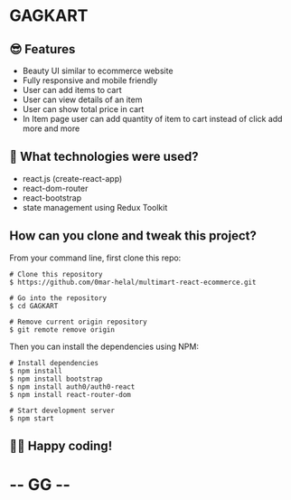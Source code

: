 # GAGKART

## 😎 Features

- Beauty UI similar to ecommerce website
- Fully responsive and mobile friendly
- User can add items to cart
- User can view details of an item
- User can show total price in cart
- In Item page user can add quantity of item to cart instead of click add more and more 

## 🚀 What technologies were used?

- react.js (create-react-app)
- react-dom-router
- react-bootstrap
- state management using Redux Toolkit

## How can you clone and tweak this project?

From your command line, first clone this repo:

```
# Clone this repository
$ https://github.com/0mar-helal/multimart-react-ecommerce.git

# Go into the repository
$ cd GAGKART

# Remove current origin repository
$ git remote remove origin

```

Then you can install the dependencies using NPM:

```
# Install dependencies
$ npm install
$ npm install bootstrap
$ npm install auth0/auth0-react
$ npm install react-router-dom

# Start development server
$ npm start
```
👨‍💻 Happy coding!
---
# -- GG -- 
